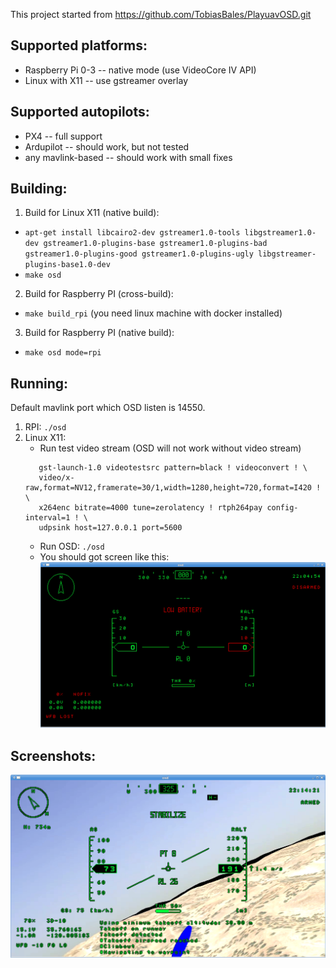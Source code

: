 This project started from https://github.com/TobiasBales/PlayuavOSD.git

Supported platforms:
-------------------
  * Raspberry Pi 0-3 -- native mode (use VideoCore IV API)
  * Linux with X11 -- use gstreamer overlay

Supported autopilots:
---------------------

   * PX4 -- full support
   * Ardupilot -- should work, but not tested
   * any mavlink-based -- should work with small fixes

Building:
---------

1. Build for Linux X11 (native build):
  * `apt-get install libcairo2-dev gstreamer1.0-tools libgstreamer1.0-dev gstreamer1.0-plugins-base gstreamer1.0-plugins-bad gstreamer1.0-plugins-good gstreamer1.0-plugins-ugly libgstreamer-plugins-base1.0-dev`
  * `make osd`

2. Build for Raspberry PI (cross-build):
  * `make build_rpi` (you need linux machine with docker installed)

3. Build for Raspberry PI (native build):
  * `make osd mode=rpi`

Running:
--------

Default mavlink port which OSD listen is 14550.

1. RPI: `./osd`
2. Linux X11:
   * Run test video stream (OSD will not work without video stream)
   ```
      gst-launch-1.0 videotestsrc pattern=black ! videoconvert ! \
      video/x-raw,format=NV12,framerate=30/1,width=1280,height=720,format=I420 ! \
      x264enc bitrate=4000 tune=zerolatency ! rtph264pay config-interval=1 ! \
      udpsink host=127.0.0.1 port=5600
   ```
   * Run OSD: `./osd`
   * You should got screen like this:
     ![gstreamer](scr1.png)


Screenshots:
------------
![px4](scr2.png)
